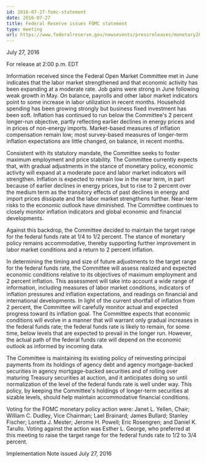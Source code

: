```yaml
---
id: 2016-07-27-fomc-statement
date: 2016-07-27
title: Federal Reserve issues FOMC statement
type: meeting
url: https://www.federalreserve.gov/newsevents/pressreleases/monetary20160727a.htm
---
```


July 27, 2016

For release at 2:00 p.m. EDT

Information received since the Federal Open Market Committee met in June indicates that the labor market strengthened and that economic activity has been expanding at a moderate rate. Job gains were strong in June following weak growth in May. On balance, payrolls and other labor market indicators point to some increase in labor utilization in recent months. Household spending has been growing strongly but business fixed investment has been soft. Inflation has continued to run below the Committee's 2 percent longer-run objective, partly reflecting earlier declines in energy prices and in prices of non-energy imports. Market-based measures of inflation compensation remain low; most survey-based measures of longer-term inflation expectations are little changed, on balance, in recent months.

Consistent with its statutory mandate, the Committee seeks to foster maximum employment and price stability. The Committee currently expects that, with gradual adjustments in the stance of monetary policy, economic activity will expand at a moderate pace and labor market indicators will strengthen. Inflation is expected to remain low in the near term, in part because of earlier declines in energy prices, but to rise to 2 percent over the medium term as the transitory effects of past declines in energy and import prices dissipate and the labor market strengthens further. Near-term risks to the economic outlook have diminished. The Committee continues to closely monitor inflation indicators and global economic and financial developments.

Against this backdrop, the Committee decided to maintain the target range for the federal funds rate at 1/4 to 1/2 percent. The stance of monetary policy remains accommodative, thereby supporting further improvement in labor market conditions and a return to 2 percent inflation.

In determining the timing and size of future adjustments to the target range for the federal funds rate, the Committee will assess realized and expected economic conditions relative to its objectives of maximum employment and 2 percent inflation. This assessment will take into account a wide range of information, including measures of labor market conditions, indicators of inflation pressures and inflation expectations, and readings on financial and international developments. In light of the current shortfall of inflation from 2 percent, the Committee will carefully monitor actual and expected progress toward its inflation goal. The Committee expects that economic conditions will evolve in a manner that will warrant only gradual increases in the federal funds rate; the federal funds rate is likely to remain, for some time, below levels that are expected to prevail in the longer run. However, the actual path of the federal funds rate will depend on the economic outlook as informed by incoming data.

The Committee is maintaining its existing policy of reinvesting principal payments from its holdings of agency debt and agency mortgage-backed securities in agency mortgage-backed securities and of rolling over maturing Treasury securities at auction, and it anticipates doing so until normalization of the level of the federal funds rate is well under way. This policy, by keeping the Committee's holdings of longer-term securities at sizable levels, should help maintain accommodative financial conditions.

Voting for the FOMC monetary policy action were: Janet L. Yellen, Chair; William C. Dudley, Vice Chairman; Lael Brainard; James Bullard; Stanley Fischer; Loretta J. Mester; Jerome H. Powell; Eric Rosengren; and Daniel K. Tarullo. Voting against the action was Esther L. George, who preferred at this meeting to raise the target range for the federal funds rate to 1/2 to 3/4 percent.

Implementation Note issued July 27, 2016